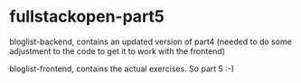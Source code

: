 # fullstackopen-part5

bloglist-backend, contains an updated version of part4 (needed to do some adjustment to the code to get it to work with the frontend)

bloglist-frontend, contains the actual exercises. So part 5 :-)
